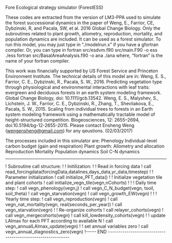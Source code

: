 Fore Ecological strategy simulator (ForestESS)

These codes are extracted from the version of LM3-PPA used to simulate the forest successional dynamics in the paper of Weng, E., Farrior, CE, Dybzinski, R, and Pacala, SW, et al. 2016 Global Change Biology. Only the subroutines related to plant growth, allometry, reproduction, mortality, and population dynamics are included. It can be used as a forest simulator. 
To run this model, you may just type in “./modelrun.x” if you have a gfortran compiler.
Or, you can type in
fortran src/esdvm.f90 src/main.F90 -o ess
./ess
fortran src/BasalAreaAnalysis.f90 -o ana
./ana
where, “fortran” is the name of your fortran compiler.

This work was financially supported by US Forest Service and Princeton Environment Institute. The technical details of this model are in: 
Weng, E. S., Farrior, C. E., Dybzinski, R., Pacala, S. W., 2016. Predicting vegetation type through physiological and environmental interactions with leaf traits: evergreen and deciduous forests in an earth system modeling framework. Global Change Biology,  doi: 10.1111/gcb.13542.
Weng, E. S., Malyshev, S., Lichstein, J. W., Farrior, C. E., Dybzinski, R., Zhang, T., Shevliakova, E., Pacala, S. W., 2015. Scaling from individual trees to forests in an Earth system modeling framework using a mathematically tractable model of height-structured competition. Biogeosciences, 12: 2655–2694, doi:10.5194/bg-12-2655-2015.
Please contact Ensheng Weng (wengensheng@gmail.com) for any qeustions. (02/03/2017)

The processes included in this simulator are:
Phenology
Individual-level carbon budget (gain and respiration)
Plant growth: Allometry and allocation
Reproduction
Mortality
Population dynamics
Soil C-N dynamics

----------------------------------------
! Subroutine call structure:
! ! Initilization:
!     ! Read in forcing data
!     call read_forcingdata(forcingData,datalines,days_data,yr_data,timestep)
!     ! Parameter initialization
!     call initialize_PFT_data()
!     ! Initialize vegetation tile and plant cohorts
!     call initialize_vegn_tile(vegn,nCohorts)
!
! ! Daily time step:
!        call vegn_phenology(vegn,j)
!        call vegn_C_N_budget(vegn, tsoil, soil_theta)
!        call vegn_starvation(vegn)
!        call vegn_growth_EW(vegn)
!
! ! Yearly time step:
!            call vegn_reproduction(vegn)
!            call vegn_nat_mortality(vegn, real(seconds_per_year))
!            call vegn_starvation(vegn)
!            ! Re-organize cohorts
!            call relayer_cohorts(vegn)
!            call vegn_mergecohorts(vegn)
!            call kill_lowdensity_cohorts(vegn)
!            ! update LAImax for each PFT according to available N
!            call vegn_annualLAImax_update(vegn)
!            ! set annual variables zero
!            call vegn_annual_diagnostics_zero(vegn)
!----- END -----------------------------------------------------------


